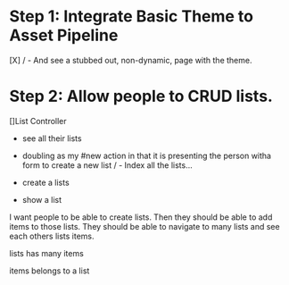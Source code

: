# Step 1: Integrate Basic Theme to Asset Pipeline

[X] / - And see a stubbed out, non-dynamic, page with the theme.

# Step 2: Allow people to CRUD lists.

[]List Controller
  - see all their lists
  - doubling as my #new action in that it is presenting the person witha form to create a new list
  / - Index all the lists...
  - create a lists

  - show a list

I want people to be able to create lists. Then they should be able to add items to those lists. They should be able to navigate to many lists and see each others lists items.

lists
  has many items

items
  belongs to a list
